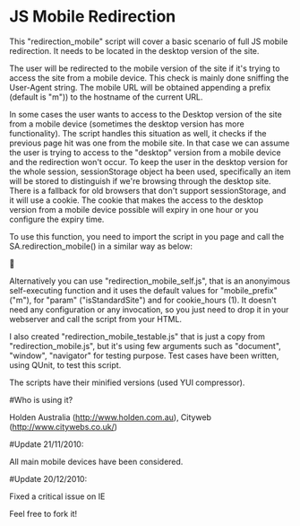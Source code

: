 # JS Mobile Redirection

This "redirection_mobile" script will cover a basic scenario of full JS mobile redirection. 
It needs to be located in the desktop version of the site.

The user will be redirected to the mobile version of the site if it's trying to access the site from a mobile device. This check is mainly done sniffing the User-Agent string. The mobile URL will be obtained appending a prefix (default is "m")) to the hostname of the current URL.
	 
In some cases the user wants to access to the Desktop version of the site from a mobile device (sometimes the desktop version has more functionality). The script handles this situation as well, it checks if the previous page hit was one from the mobile site. In that case we can assume the user is trying to access to the "desktop" version from a mobile device and the redirection won't occur. To keep the user in the desktop version for the whole session, sessionStorage object ha been used, specifically an item will be stored to distinguish if we're browsing through the desktop site. 
There is a fallback for old browsers that don't support sessionStorage, and it will use a cookie. The cookie that makes the access to the desktop version from a mobile device possible will expiry in one hour or you configure the expiry time.

To use this function, you need to import the script in you page and call the SA.redirection_mobile() in a similar way as below:

<script src="/js/redirection_mobile.js"></script>
<script>
	 SA.redirection_mobile ({
		param:"isDefault",
		mobile_prefix : "mobile",
	cookie_hours : "2" 
	});
</script>


Alternatively you can use "redirection_mobile_self.js", that is an anonyimous self-executing function and it uses the default values for "mobile_prefix" ("m"),  for "param" ("isStandardSite") and for cookie_hours (1). It doesn't need any configuration or any invocation, so you just need to drop it in your webserver and call the script from your HTML.

<script src="/js/redirection_mobile_self.js"></script>

I also created "redirection_mobile_testable.js" that is just a copy from "redirection_mobile.js", but it's using few arguments such as "document", "window", "navigator" for testing purpose. Test cases have been written, using QUnit, to test this script.

The scripts have their minified versions (used YUI compressor).

#Who is using it?

Holden Australia (http://www.holden.com.au), Cityweb (http://www.citywebs.co.uk/) 

#Update 21/11/2010:

All main mobile devices have been considered.

#Update 20/12/2010:

Fixed a critical issue on IE

Feel free to fork it!
	
	
	
	 
